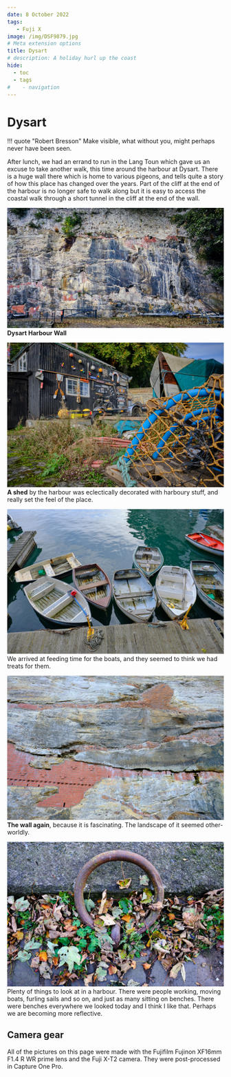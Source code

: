 ```yaml
---
date: 8 October 2022
tags:
   - Fuji X
image: /img/DSF9879.jpg
# Meta extension options
title: Dysart
# description: A holiday hurl up the coast
hide:
  - toc
  - tags
#    - navigation
---
```


# Dysart

!!! quote "Robert Bresson"
    Make visible, what without you, might perhaps never have been seen.

After lunch, we had an errand to run in the Lang Toun which gave us an excuse to take another walk, this time around the harbour at Dysart. There is a huge wall there which is home to various pigeons, and tells quite a story of how this place has changed over the years. Part of the cliff at the end of the harbour is no longer safe to walk along but it is easy to access the coastal walk through a short tunnel in the cliff at the end of the wall.

![](/img/DSF9879.jpg)
**Dysart Harbour Wall**

![](/img/DSF9878.jpg)
**A shed** by the harbour was eclectically decorated with harboury stuff, and really set the feel of the place.

![](/img/DSF9882.jpg)
We arrived at feeding time for the boats, and they seemed to think we had treats for them.

![](/img/DSF9886.jpg)
**The wall again**, because it is fascinating. The landscape of it seemed other-worldly.


![](/img/DSF9885.jpg)
Plenty of things to look at in a harbour. There were people working, moving boats, furling sails and so on, and just as many sitting on benches. There were benches everywhere we looked today and I think I like that. Perhaps we are becoming more reflective.


## Camera gear

All of the pictures on this page were made with the Fujifilm Fujinon XF16mm F1.4 R WR prime lens and the Fuji X-T2 camera. They were  post-processed in Capture One Pro.